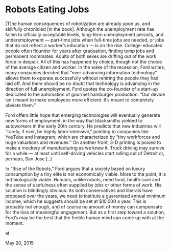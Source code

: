 # Robots Eating Jobs
[T]he human consequences of robotization are already upon us, and 
skillfully chronicled [in the book]. Although the unemployment rate has fallen to
 officially acceptable levels, long-term unemployment persists, and 
underemployment — part-time jobs when full-time jobs are needed, or jobs
 that do not reflect a worker’s education — is on the rise. 
College-educated people often flounder for years after graduation, 
finding temp jobs and permanent roommates. Adults of both sexes are 
drifting out of the work force in despair. All of this has happened by 
choice, though not the choice of the average citizen and worker. In the 
wake of the recession, Ford writes, many companies decided that 
“ever-advancing information technology” allows them to operate 
successfully without rehiring the people they had laid off. And there 
should be no doubt that technology is advancing in the direction of full
 unemployment. Ford quotes the co-founder of a start-up dedicated to the
 automation of gourmet hamburger production: “Our device isn’t meant to 
make employees more efficient. It’s meant to completely obviate them.”

Ford offers little hope that emerging technologies will eventually 
generate new forms of employment, in the way that blacksmiths yielded to
 autoworkers in the early 20th century. He predicts that new industries 
will “rarely, if ever, be highly labor-intensive,” pointing to companies
 like YouTube and Instagram, which are characterized by “tiny workforces
 and huge valuations and revenues.” On another front, 3-D printing is 
poised to make a mockery of manufacturing as we knew it. Truck driving 
may survive for a while — at least until self-driving vehicles start 
rolling out of Detroit or, perhaps, San Jose [..]

In “Rise of the Robots,” Ford argues that a society based on luxury 
consumption by a tiny elite is not economically viable. More to the 
point, it is not biologically viable. Humans, unlike robots, need food, 
health care and the sense of usefulness often supplied by jobs or other 
forms of work. His solution is blindingly obvious: As both conservatives
 and liberals have proposed over the years, we need to institute a 
guaranteed annual minimum income, which he suggests should be set at 
$10,000 a year. This is probably not enough, and of course no amount of 
money can compensate for the loss of meaningful engagement. But as a 
first step toward a solution, Ford’s may be the best that the feeble 
human mind can come up with at the moment.








at

May 20, 2015















